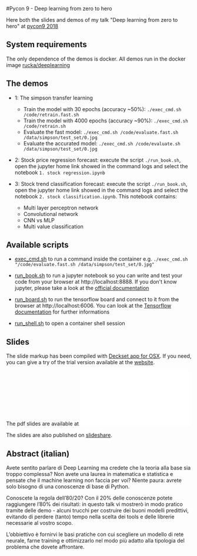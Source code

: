#Pycon 9 - Deep learning from zero to hero

Here both the slides and demos of my talk "Deep learning from zero to hero" at [pycon9 2018](https://www.pycon.it/)

## System requirements
The only dependence of the demos is docker. All demos run in the docker image [rucka/deeplearning](https://hub.docker.com/r/rucka/deeplearning/)

## The demos

- 1: The simpson transfer learning
	- Train the model with 30 epochs (accuracy ~50%): `./exec_cmd.sh /code/retrain.fast.sh` 
	- Train the model with 4000 epochs (accuracy ~90%): `./exec_cmd.sh /code/retrain.sh` 
	- Evaluate the fast model: `./exec_cmd.sh /code/evaluate.fast.sh /data/simpson/test_set/0.jpg`
	- Evaluate the accurated model: `./exec_cmd.sh /code/evaluate.sh /data/simpson/test_set/0.jpg`
- 2: Stock price regression forecast: execute the script `./run_book.sh`, open the jupyter home link showed in the command logs and select the notebook `1. stock regression.ipynb`

- 3: Stock trend classification forecast: execute the script `./run_book.sh`, open the jupyter home link showed in the command logs and select the notebook `2. stock classification.ipynb`. This notebook contains:
	- Multi layer perceptron network
	- Convolutional network
	- CNN vs MLP
	- Multi value classification

## Available scripts
- [exec_cmd.sh](exec_cmd.sh) to run a command inside the container e.g. `./exec_cmd.sh "/code/evaluate.fast.sh /data/simpson/test_set/0.jpg"` 

- [run_book.sh](run_book.sh) to run a jupyter notebook so you can write and test your code from your browser at http://localhost:8888. If you don't know jupyter, please take a look at the [official documentation](https://jupyter-notebook.readthedocs.io/en/stable/)

- [run_board.sh](run_board.sh) to run the tensorflow board and connect to it from the browser at http://localhost:6006. You can look at the [Tensorflow documentation](https://www.tensorflow.org/programmers_guide/summaries_and_tensorboard) for further informations

- [run_shell.sh](run_shell.sh) to open a container shell session 

## Slides
The slide markup has been compiled with [Deckset app for OSX](http://www.decksetapp.com). If you need, you can give a try of the trial version available at the [website](http://www.decksetapp.com/try.html).

The pdf slides are available at ![](slides/slides.pdf)

The slides are also published on [slideshare](http://www.slideshare.net/rucka/deeplearning-from-zero-to-hero).

## Abstract (italian)
Avete sentito parlare di Deep Learning ma credete che la teoria alla base sia troppo complessa? Non avete una laurea in matematica e statistica e pensate che il machine learning non faccia per voi? Niente paura: avrete solo bisogno di una conoscenze di base di Python.

Conoscete la regola dell’80/20? Con il 20% delle conoscenze potete raggiungere l’80% dei risultati: in questo talk vi mostrerò in modo pratico tramite delle demo - alcuni trucchi per costruire dei buoni modelli predittivi, evitando di perdere (tanto) tempo nella scelta dei tools e delle librerie necessarie al vostro scopo.

L’obbiettivo è fornirvi le basi pratiche con cui scegliere un modello di rete neurale, farne training e ottimizzarlo nel modo più adatto alla tipologia del problema che dovete affrontare.